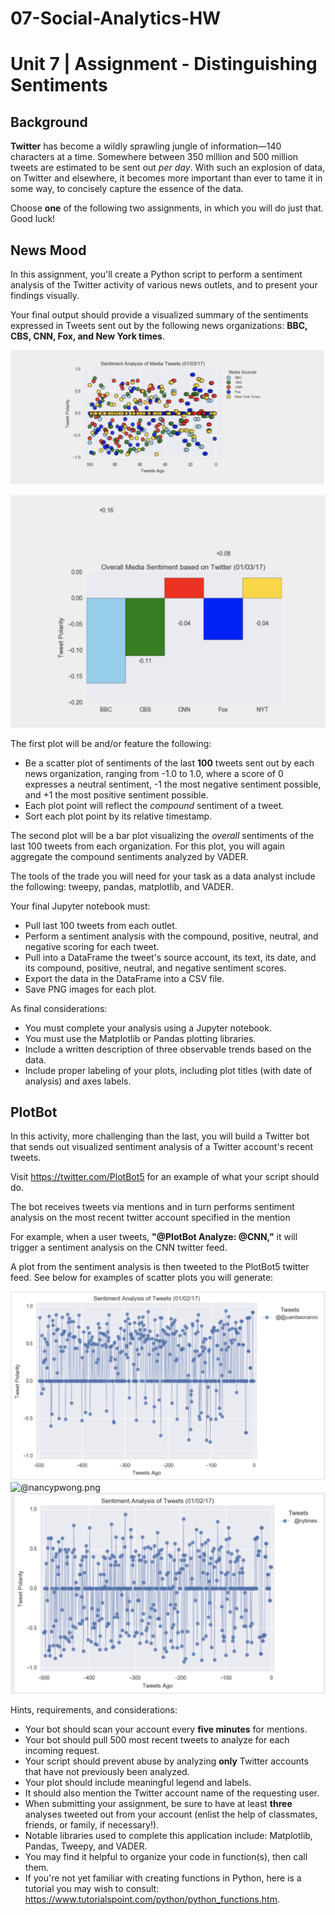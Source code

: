# 07-Social-Analytics-HW
# Unit 7 | Assignment - Distinguishing Sentiments

## Background

**Twitter** has become a wildly sprawling jungle of information—140 characters at a time. Somewhere between 350 million and 500 million tweets are estimated to be sent out _per day_. With such an explosion of data, on Twitter and elsewhere, it becomes more important than ever to tame it in some way, to concisely capture the essence of the data.

Choose **one** of the following two assignments, in which you will do just that. Good luck!

## News Mood

In this assignment, you'll create a Python script to perform a sentiment analysis of the Twitter activity of various news outlets, and to present your findings visually.

Your final output should provide a visualized summary of the sentiments expressed in Tweets sent out by the following news organizations: **BBC, CBS, CNN, Fox, and New York times**.

![output_10_0.png](Images/output_10_0.png)

![output_13_1.png](Images/output_13_1.png)

The first plot will be and/or feature the following:

* Be a scatter plot of sentiments of the last **100** tweets sent out by each news organization, ranging from -1.0 to 1.0, where a score of 0 expresses a neutral sentiment, -1 the most negative sentiment possible, and +1 the most positive sentiment possible.
* Each plot point will reflect the _compound_ sentiment of a tweet.
* Sort each plot point by its relative timestamp.

The second plot will be a bar plot visualizing the _overall_ sentiments of the last 100 tweets from each organization. For this plot, you will again aggregate the compound sentiments analyzed by VADER.

The tools of the trade you will need for your task as a data analyst include the following: tweepy, pandas, matplotlib, and VADER.

Your final Jupyter notebook must:

* Pull last 100 tweets from each outlet.
* Perform a sentiment analysis with the compound, positive, neutral, and negative scoring for each tweet.
* Pull into a DataFrame the tweet's source account, its text, its date, and its compound, positive, neutral, and negative sentiment scores.
* Export the data in the DataFrame into a CSV file.
* Save PNG images for each plot.

As final considerations:

* You must complete your analysis using a Jupyter notebook.
* You must use the Matplotlib or Pandas plotting libraries.
* Include a written description of three observable trends based on the data.
* Include proper labeling of your plots, including plot titles (with date of analysis) and axes labels.

## PlotBot

In this activity, more challenging than the last, you will build a Twitter bot that sends out visualized sentiment analysis of a Twitter account's recent tweets.

Visit <https://twitter.com/PlotBot5> for an example of what your script should do.

The bot receives tweets via mentions and in turn performs sentiment analysis on the most recent twitter account specified in the mention

For example, when a user tweets, **"@PlotBot Analyze: @CNN,"** it will trigger a sentiment analysis on the CNN twitter feed.

A plot from the sentiment analysis is then tweeted to the PlotBot5 twitter feed. See below for examples of scatter plots you will generate:

![@juanitasoranno.png](Images/@juanitasoranno.png)
![@nancypwong.png](Images/@nancypwong.png)
![nytimes.png](Images/nytimes.png)

Hints, requirements, and considerations:

* Your bot should scan your account every **five minutes** for mentions.
* Your bot should pull 500 most recent tweets to analyze for each incoming request.
* Your script should prevent abuse by analyzing **only** Twitter accounts that have not previously been analyzed.
* Your plot should include meaningful legend and labels.
* It should also mention the Twitter account name of the requesting user.
* When submitting your assignment, be sure to have at least **three** analyses tweeted out from your account (enlist the help of classmates, friends, or family, if necessary!).
* Notable libraries used to complete this application include: Matplotlib, Pandas, Tweepy, and VADER.
* You may find it helpful to organize your code in function(s), then call them.
* If you're not yet familiar with creating functions in Python, here is a tutorial you may wish to consult: <https://www.tutorialspoint.com/python/python_functions.htm>.


